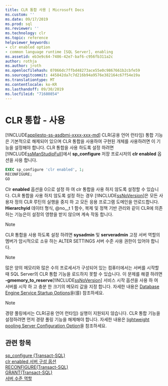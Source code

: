 ```yaml
---
title: CLR 통합 사용 | Microsoft Docs
ms.custom: ''
ms.date: 09/17/2019
ms.prod: sql
ms.reviewer: ''
ms.technology: clr
ms.topic: reference
helpviewer_keywords:
- clr enabled option
- common language runtime [SQL Server], enabling
ms.assetid: eb3e9c64-7486-42e7-baf6-c956fb311a2c
author: rothja
ms.author: jroth
ms.openlocfilehash: 07066dc7ffbd48273ace55e0c9867661b2cbfe59
ms.sourcegitcommit: 445842da7c7d216b94a9576e382164c67f54e19a
ms.translationtype: MT
ms.contentlocale: ko-KR
ms.lasthandoff: 09/30/2019
ms.locfileid: "71680854"
---
```

# <a name="clr-integration---enabling"></a>CLR 통합 - 사용
[!INCLUDE[appliesto-ss-asdbmi-xxxx-xxx-md](../../includes/appliesto-ss-asdbmi-xxxx-xxx-md.md)]
  CLR(공용 언어 런타임) 통합 기능은 기본적으로 해제되어 있으며 CLR 통합을 사용하여 구현된 개체를 사용하려면 이 기능을 설정해야 합니다. CLR 통합을 사용 하도록 설정 하려면 [!INCLUDE[ssManStudioFull](../../includes/ssmanstudiofull-md.md)]에서 **sp_configure** 저장 프로시저의 **clr enabled** 옵션을 사용 합니다.  
  
```sql  
EXEC sp_configure 'clr enabled', 1;  
RECONFIGURE;  
GO  
```  
  
 Clr **enabled** 옵션을 0으로 설정 하 여 clr 통합을 사용 하지 않도록 설정할 수 있습니다. CLR 통합을 사용 하지 않도록 설정 하는 경우 [!INCLUDE[ssNoVersion](../../includes/ssnoversion-md.md)]은 모든 사용자 정의 CLR 루틴의 실행을 중지 하 고 모든 응용 프로그램 도메인을 언로드합니다. **Hierarchyid** 데이터 형식, @no__t 1 함수, 복제 및 정책 기반 관리와 같이 CLR에 의존 하는 기능은이 설정의 영향을 받지 않으며 계속 작동 합니다.
  
> [!NOTE]  
>  CLR 통합을 사용 하도록 설정 하려면 **sysadmin** 및 **serveradmin** 고정 서버 역할의 멤버가 암시적으로 소유 하는 ALTER SETTINGS 서버 수준 사용 권한이 있어야 합니다.  
  
> [!NOTE]  
>  많은 양의 메모리와 많은 수의 프로세서가 구성되어 있는 컴퓨터에서는 서버를 시작할 때 SQL Server의 CLR 통합 기능을 로드하지 못할 수 있습니다. 이 문제를 해결 하려면 **-gmemory_to_reserve**[!INCLUDE[ssNoVersion](../../includes/ssnoversion-md.md)] 서비스 시작 옵션을 사용 하 여 서버를 시작 하 고 충분 한 크기의 메모리 값을 지정 합니다. 자세한 내용은 [Database Engine Service Startup Options](../../database-engine/configure-windows/database-engine-service-startup-options.md)을(를) 참조하세요.  
  
> [!NOTE]  
>  경량 풀링에서는 CLR(공용 언어 런타임) 실행이 지원되지 않습니다. CLR 통합 기능을 설정하려면 먼저 경량 풀링 기능을 해제해야 합니다. 자세한 내용은 [lightweight pooling Server Configuration Option](../../database-engine/configure-windows/lightweight-pooling-server-configuration-option.md)을 참조하세요.  
  
## <a name="see-also"></a>관련 항목  
 [sp_configure &#40;Transact-SQL&#41;](../../relational-databases/system-stored-procedures/sp-configure-transact-sql.md)   
 [clr enabled 서버 구성 옵션](../../database-engine/configure-windows/clr-enabled-server-configuration-option.md)   
 [RECONFIGURE&#40;Transact-SQL&#41;](../../t-sql/language-elements/reconfigure-transact-sql.md)   
 [GRANT&#40;Transact-SQL&#41;](../../t-sql/statements/grant-transact-sql.md)   
 [서버 수준 역할](../../relational-databases/security/authentication-access/server-level-roles.md)  
  
  
